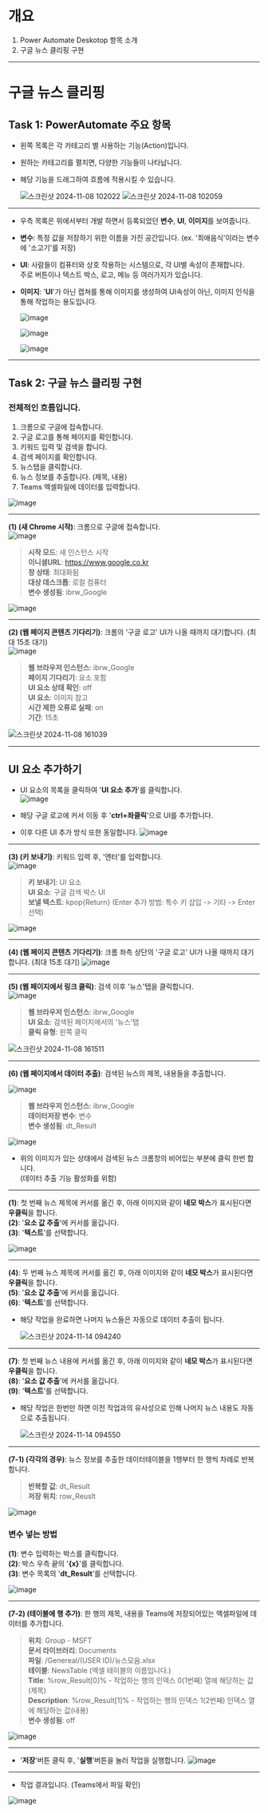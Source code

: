 # 개요
1. Power Automate Deskotop 항목 소개
2. 구글 뉴스 클리핑 구현

---
# 구글 뉴스 클리핑

## Task 1: PowerAutomate 주요 항목

- 왼쪽 목록은 각 카테고리 별 사용하는 기능(Action)입니다.
- 원하는 카테고리를 펼치면, 다양한 기능들이 나타납니다.
- 해당 기능을 드래그하여 흐름에 적용시킬 수 있습니다.<br>

    ![스크린샷 2024-11-08 102022](https://github.com/user-attachments/assets/85f81b55-6fe8-40b1-8c25-ef2451ae3183)
    ![스크린샷 2024-11-08 102059](https://github.com/user-attachments/assets/d9e909ad-93fa-4878-afc3-10ae1ebc290f)
---
- 우측 목록은 위에서부터 개발 하면서 등록되었던 **변수**, **UI**, **이미지**를 보여줍니다.
- **변수**: 특정 값을 저장하기 위한 이름을 가진 공간입니다. (ex. '최애음식'이라는 변수에 '소고기'를 저장)
- **UI**: 사람들이 컴퓨터와 상호 작용하는 시스템으로, 각 UI별 속성이 존재합니다. <br>
          주로 버튼이나 텍스트 박스, 로고, 메뉴 등 여러가지가 있습니다. 
- **이미지**: '**UI**'가 아닌 캡쳐를 통해 이미지를 생성하여 UI속성이 아닌, 이미지 인식을 통해 작업하는 용도입니다.<br>


    ![image](https://github.com/user-attachments/assets/c27b4ed7-d967-40d6-bd7d-e1ccdf982f41)


    ![image](https://github.com/user-attachments/assets/677e61ce-dd8b-4c9a-9a10-354fa6d75748)


    ![image](https://github.com/user-attachments/assets/0bb9b5e2-7bc1-43c0-94ed-07375fb20b96)

---
## Task 2: 구글 뉴스 클리핑 구현
### 전체적인 흐름입니다.
1. 크롬으로 구글에 접속합니다.
2. 구글 로고를 통해 페이지를 확인합니다.
3. 키워드 입력 및 검색을 합니다.
4. 검색 페이지를 확인합니다.
5. 뉴스탭을 클릭합니다.
6. 뉴스 정보를 추출합니다. (제목, 내용)
7. Teams 엑셀파일에 데이터를 입력합니다.

![image](https://github.com/user-attachments/assets/878bfad8-4362-4b49-9168-29c5c8906adf)

---
**(1) (새 Chrome 시작)**: 크롬으로 구글에 접속합니다.<br>
![image](https://github.com/user-attachments/assets/5d11bef4-d50c-40b2-9bf3-9faba6034734)

>**시작 모드**: 새 인스턴스 시작<br>
>**이니셜URL**: https://www.google.co.kr<br>
>**창 상태**: 최대화됨<br>
>**대상 데스크톱**: 로컬 컴퓨터<br>
>**변수 생성됨**: ibrw_Google<br>

![image](https://github.com/user-attachments/assets/7aac1f25-606d-427d-901d-d4234bcc72c0)

---

**(2) (웹 페이지 콘텐츠 기다리기)**: 크롬의 '구글 로고' UI가 나올 때까지 대기합니다. (최대 15초 대기)<br>
![image](https://github.com/user-attachments/assets/7ea29925-828a-41ee-8ebb-a14b06c245d2)

>**웹 브라우저 인스턴스**: ibrw_Google<br>
>**페이지 기다리기**: 요소 포함<br>
>**UI 요소 상태 확인**: off<br>
>**UI 요소**: 이미지 참고<br>
>**시간 제한 오류로 실패**: on<br>
>**기간**: 15초<br>

![스크린샷 2024-11-08 161039](https://github.com/user-attachments/assets/6d9c3554-cd3a-4080-9764-a78fd05cc231)

---
## UI 요소 추가하기
- UI 요소의 목록을 클릭하여 '**UI 요소 추가**'를 클릭합니다.<br>
    ![image](https://github.com/user-attachments/assets/f8f492ec-15b5-45bc-9e6b-7040b74b690b)

- 해당 구글 로고에 커서 이동 후 '**ctrl+좌클릭**'으로 UI를 추가합니다.
- 이후 다른 UI 추가 방식 또한 동일합니다.
    ![image](https://github.com/user-attachments/assets/339d0751-ea89-4a12-837c-398ce6a6db63)
---
**(3) (키 보내기)**: 키워드 입력 후, '엔터'를 입력합니다.<br>
![image](https://github.com/user-attachments/assets/a350513e-354d-4e80-81dd-40ac5be79109)

>**키 보내기**: UI 요소<br>
>**UI 요소**: 구글 검색 박스 UI<br>
>**보낼 텍스트**: kpop{Return} (Enter 추가 방법: 특수 키 삽입 -> 기타 -> Enter 선택)<br>

![image](https://github.com/user-attachments/assets/113864ec-0887-4c5e-9d27-c83be3068e26)

---
**(4) (웹 페이지 콘텐츠 기다리기)**: 크롬 좌측 상단의 '구글 로고' UI가 나올 때까지 대기합니다. (최대 15초 대기)
![image](https://github.com/user-attachments/assets/982de1bb-62f9-4e0a-8e33-94d8ee8e7d4e)

---
**(5) (웹 페이지에서 링크 클릭)**: 검색 이후 '뉴스'탭을 클릭합니다.<br>
![image](https://github.com/user-attachments/assets/eaeab4c7-2ef9-4f17-b49b-07c19bc4b7e5)

>**웹 브라우저 인스턴스**: ibrw_Google<br>
>**UI 요소**: 검색된 페이지에서의 '뉴스'탭<br>
>**클릭 유형**: 왼쪽 클릭<br>

  ![스크린샷 2024-11-08 161511](https://github.com/user-attachments/assets/24ee0758-8537-4427-8ac6-76f36625ec94)
  
---
**(6) (웹 페이지에서 데이터 추출)**: 검색된 뉴스의 제목, 내용들을 추출합니다.<br>

  ![image](https://github.com/user-attachments/assets/18b803f0-d18a-4ffe-8f89-55f6c7a0642d)
    
>**웹 브라우저 인스턴스**: ibrw_Google<br>
>**데이터저장 변수**: 변수<br>
>**변수 생성됨**: dt_Result<br>

  ![image](https://github.com/user-attachments/assets/8cfb6612-15f3-4e1d-8977-f5e051a23edc)

- 위의 이미지가 있는 상태에서 검색된 뉴스 크롬창의 비어있는 부분에 클릭 한번 합니다.<br>
  (데이터 추출 기능 활성화를 위함)<br>

---
  **(1)**: 첫 번째 뉴스 제목에 커서를 옮긴 후, 아래 이미지와 같이 **네모 박스**가 표시된다면 **우클릭**을 합니다.<br>
  **(2)**: '**요소 값 추출**'에 커서를 옮깁니다.<br>
  **(3)**: '**텍스트**'를 선택합니다.<br>
  
  ![image](https://github.com/user-attachments/assets/82de592f-c9b9-4220-866b-3fef9c2907b8)

---
  **(4)**: 두 번째 뉴스 제목에 커서를 옮긴 후, 아래 이미지와 같이 **네모 박스**가 표시된다면 **우클릭**을 합니다.<br>
  **(5)**: '**요소 값 추출**'에 커서를 옮깁니다.<br>
  **(6)**: '**텍스트**'를 선택합니다.<br>

- 해당 작업을 완료하면 나머지 뉴스들은 자동으로 데이터 추출이 됩니다.<br>

  ![스크린샷 2024-11-14 094240](https://github.com/user-attachments/assets/68752091-18e8-4c2f-aae5-0fa7c2a235e2)

---
  **(7)**: 첫 번째 뉴스 내용에 커서를 옮긴 후, 아래 이미지와 같이 **네모 박스**가 표시된다면 **우클릭**을 합니다.<br>
  **(8)**: '**요소 값 추출**'에 커서를 옮깁니다.<br>
  **(9)**: '**텍스트**'를 선택합니다.<br>

- 해당 작업은 한번만 하면 이전 작업과의 유사성으로 인해 나머지 뉴스 내용도 자동으로 추출됩니다.<br>

  ![스크린샷 2024-11-14 094550](https://github.com/user-attachments/assets/d07773d2-281e-4db2-a9e4-2ee82bc6f61f)


---
**(7-1) (각각의 경우)**: 뉴스 정보를 추출한 데이터테이블을 1행부터 한 행씩 차례로 반복합니다.<br>

>**반복할 값**: dt_Result<br>
>**저장 위치**: row_Reuslt<br>

  ![image](https://github.com/user-attachments/assets/87a8d284-250a-4773-a4ff-055e6d53e4ed)
  
### 변수 넣는 방법
**(1)**: 변수 입력하는 박스를 클릭합니다.<br>
**(2)**: 박스 우측 끝의 '**{x}**'를 클릭합니다.<br>
**(3)**: 변수 목록의 '**dt_Result**'를 선택합니다.<br>

![image](https://github.com/user-attachments/assets/aca83f60-76e6-4907-9099-41a248732fb3)

---
**(7-2) (테이블에 행 추가)**: 한 행의 제목, 내용을 Teams에 저장되어있는 엑셀파일에 데이터를 추가합니다.

>**위치**: Group - MSFT<br>
>**문서 라이브러리**: Documents<br>
>**파일**: /Genereal/(USER ID)/뉴스모음.xlsx<br>
>**테이블**: NewsTable (엑셀 테이블의 이름입니다.)<br>
>**Title**: %row_Result[0]% - 작업하는 행의 인덱스 0(1번째) 열에 해당하는 값(제목)<br>
>**Description**: %row_Result[1]% - 작업하는 행의 인덱스 1(2번째) 인덱스 열에 해당하는 값(내용)<br>
>**변수 생성됨**: off<br>

  ![image](https://github.com/user-attachments/assets/e8054dc5-a6a6-4752-befe-456abecbb3d5)
  
---
- '**저장**'버튼 클릭 후, '**실행**'버튼을 눌러 작업을 실행합니다.
![image](https://github.com/user-attachments/assets/75847b39-4d00-4869-beb1-f08b9ec6d73b)

  
---
- 작업 결과입니다. (Teams에서 파일 확인)

![image](https://github.com/user-attachments/assets/9ccf4111-7abd-4e9f-8d6b-1abd84cb51f9)


